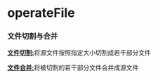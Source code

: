 # operateFile
<h3>文件切割与合并</h3>
<p><strong><a href="https://github.com/wuqiyunxi/operateFile/blob/master/SplitFiles.java">文件切割:</a></strong>将源文件按照指定大小切割成若干部分文件</p>
<p><strong><a href="https://github.com/wuqiyunxi/operateFile/blob/master/MergeFiles.java">文件合并:</a></strong>将被切割的若干部分文件合并成源文件</p>
